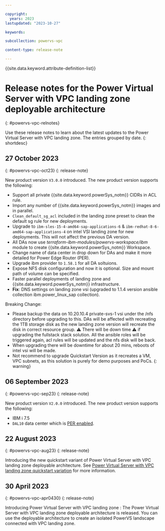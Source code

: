 ```yaml
---

copyright:
  years: 2023
lastupdated: "2023-10-27"

keywords: 

subcollection: powervs-vpc

content-type: release-note

---
```


{{site.data.keyword.attribute-definition-list}}

# Release notes for the Power Virtual Server with VPC landing zone deployable architecture
{: #powervs-vpc-relnotes}

Use these release notes to learn about the latest updates to the Power Virtual Server with VPC landing zone. The entries grouped by date.
{: shortdesc}

## 27 October 2023
{: #powervs-vpc-oct23}
{: release-note}

New product version `V3.0.0` introduced. The new product version supports the following:
- Support all private {{site.data.keyword.powerSys_notm}} CIDRs in ACL rule.
- Import any number of {{site.data.keyword.powerSys_notm}} images and in parallel.
- `Clean_default_sg_acl` included in the landing zone preset to clean the default sg rule for new deployments.
- Upgrade to `ibm-sles-15-4-amd64-sap-applications-6` & `ibm-redhat-8-6-amd64-sap-applications-4` on intel VSI landing zone for new deployments. This will not affect the previous DA version.
- All DAs now use *terraform-ibm-modules/powervs-workspace/ibm* module to create {{site.data.keyword.powerSys_notm}} Workspace.
- Change name of data center in drop down for DAs and make it more detailed for Power Edge Router (PER).
- Upgrade ibm provider to `1.58.1` for all DA soltuions.
- Expose NFS disk configuration and now it is optional. Size and mount path of volume can be specified.
- Faster parallel deployments of landing zone and {{site.data.keyword.powerSys_notm}} infrastructure.
- **Fix**: DNS settings on landing zone vsi (upgraded to 1.1.4 version ansible collection ibm.power_linux_sap collection).

Breaking Change:
  - Please backup the data on 10.20.10.4 private-svs-1 vsi under the /nfs directory before upgrading to this.
  DAs will be affected with recreating the 1TB storage disk as the new landing zone version will recreate the disk in correct resource group. :warning: There will be down time :warning: if upgrading the fullstack stack solution. All the ansible roles will be triggered again, acl rules will be updated and the nfs disk will be back.
  - When upgrading there will be downtime for about 20 mins, reboots of intel vsi will be made.
  - Not recommend to upgrade Quickstart Version as it recreates a VM, VPC subnets,  as this solution is purely for demo purposes and PoCs.
{: warning}

## 06 September 2023
{: #powervs-vpc-sep23}
{: release-note}

New product version `V2.0.0` introduced. The new product version supports the following:
- IBM i 7.5
- `DAL10` data center which is [PER enabled](/docs/power-iaas?topic=power-iaas-per).

## 22 August 2023
{: #powervs-vpc-aug23}
{: release-note}

Introducing the new quickstart variant of Power Virtual Server with VPC landing zone deployable architecture. See [Power Virtual Server with VPC landing zone quickstart variation](https://test.cloud.ibm.com/docs/powervs-vpc?topic=powervs-vpc-powervs-automation-overview##qkstart-variant) for more information.

## 30 April 2023
{: #powervs-vpc-apr0430}
{: release-note}

Introducing Power Virtual Server with VPC landing zone
:   The Power Virtual Server with VPC landing zone deployable architecture is released. You can use the deployable architecture to create an isolated PowerVS landscape connected with VPC landing zone.
